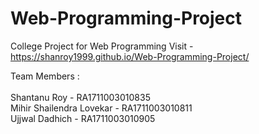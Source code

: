# Web-Programming-Project
College Project for Web Programming
Visit - https://shanroy1999.github.io/Web-Programming-Project/

Team Members :<br>
<br>
Shantanu Roy - RA1711003010835<br>
Mihir Shailendra Lovekar - RA1711003010811<br>
Ujjwal Dadhich - RA1711003010905<br>
